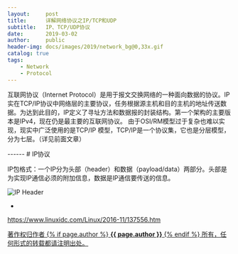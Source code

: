 ```yaml
---
layout:     post
title:      详解网络协议之IP/TCP和UDP
subtitle:   IP、TCP/UDP协议
date:       2019-03-02
author:     public
header-img: docs/images/2019/network_bg@0,33x.gif
catalog: true
tags:
    - Network
    - Protocol	
---
```



<p class="section-indent">
互联网协议（Internet Protocol）是用于报文交换网络的一种面向数据的协议。IP实在TCP/IP协议中网络层的主要协议，任务根据源主机和目的主机的地址传送数据。为达到此目的，IP定义了寻址方法和数据报的封装结构。第一个架构的主要版本是IPv4，现在仍是最主要的互联网协议。
由于OSI/RM模型过于复杂也难以实现，现实中广泛使用的是TCP/IP 模型，TCP/IP是一个协议集，它也是分层模型，分为七层。（详见前面文章）
</p>
------
# IP协议

  IP包格式：一个IP分为头部（header）和数据（payload/data）两部分。头部是为实现IP通信必须的附加信息，数据是IP通信要传送的信息。

![IP Header](https://upload-images.jianshu.io/upload_images/2335234-f150b16a9f2b2142.png?imageMogr2/auto-orient/strip%7CimageView2/2/w/1000/format/webp?raw=true)

  * 
https://www.linuxidc.com/Linux/2016-11/137556.htm
<div class="col-lg-8 col-lg-offset-3 col-md-10 col-md-offset-1">
	<div class="pull-right">
		<a href="https://nbschain.github.io/2019/02/13/%E7%BD%91%E7%BB%9C%E5%8D%8F%E8%AE%AE" target="_blank" class="copyright-link">
			著作权归作者
			{% if page.author %}
				<strong>{{ page.author }}</strong>
			{% endif %}
			所有，任何形式的转载都请注明出处。
		</a>
	</div>
</div>